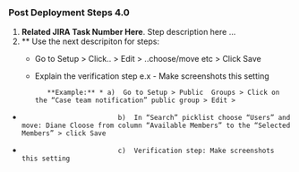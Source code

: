 ### Post Deployment Steps 4.0

1) **Related JIRA Task Number Here**. Step description here ... 
2) ** Use the next descripiton for steps:
      * Go to Setup > Click.. > Edit > ..choose/move etc > Click Save
      * Explain the verification step e.x - Make screenshots this setting

               **Example:** * a)  Go to Setup > Public  Groups > Click on the “Case team notification” public group > Edit > 
*                             b)  In “Search” picklist choose “Users” and move: Diane Cloose from column “Available Members” to the “Selected Members” > click Save
*                             c)  Verification step: Make screenshots this setting


